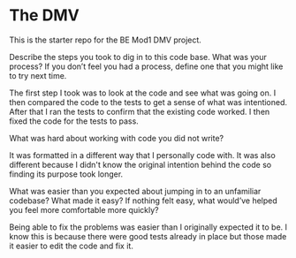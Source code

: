 # The DMV

This is the starter repo for the BE Mod1 DMV project.

Describe the steps you took to dig in to this code base. What was your process? If you don’t feel you had a process, define one that you might like to try next time.
 
The first step I took was to look at the code and see what was going on. I then compared the code to the tests to get a sense of what was intentioned. After that I ran the tests to confirm that the existing code worked. I then fixed the code for the tests to pass. 

What was hard about working with code you did not write?

It was formatted in a different way that I personally code with. It was also different because I didn't know the original intention behind the code so finding its purpose took longer.

What was easier than you expected about jumping in to an unfamiliar codebase? What made it easy? If nothing felt easy, what would’ve helped you feel more comfortable more quickly?

Being able to fix the problems was easier than I originally expected it to be. I know this is because there were good tests already in place but those made it easier to edit the code and fix it. 
